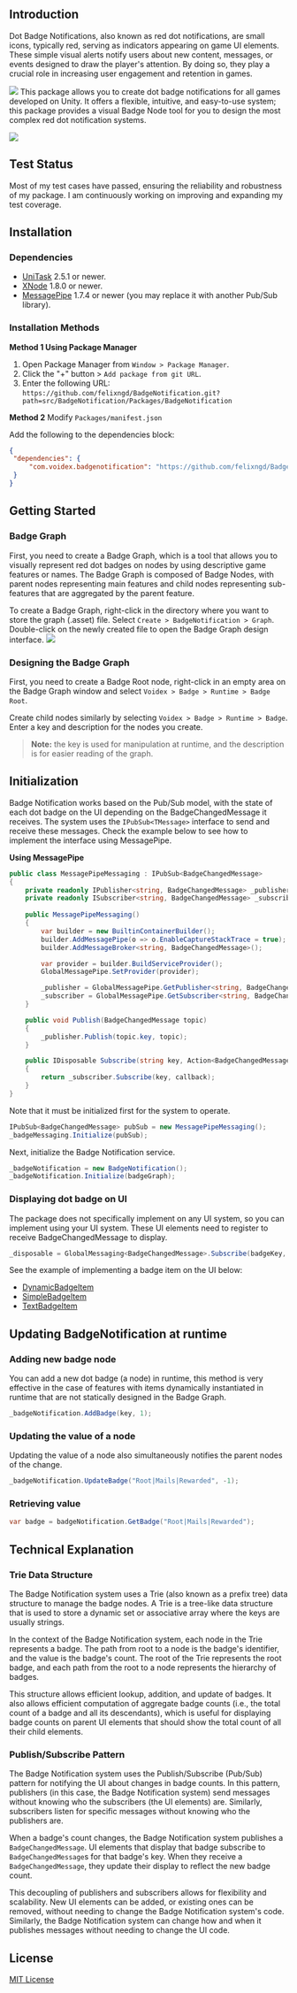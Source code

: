 ## Introduction

Dot Badge Notifications, also known as red dot notifications, are small icons, typically red, serving as indicators appearing on game UI elements. These simple visual alerts notify users about new content, messages, or events designed to draw the player's attention. By doing so, they play a crucial role in increasing user engagement and retention in games.

![](./imgs/in-game.jpg)
This package allows you to create dot badge notifications for all games developed on Unity. It offers a flexible, intuitive, and easy-to-use system; this package provides a visual Badge Node tool for you to design the most complex red dot notification systems.

![](./imgs/sample.gif)
## Test Status

Most of my test cases have passed, ensuring the reliability and robustness of my package. I am continuously working on improving and expanding my test coverage.
## Installation

### Dependencies

- [UniTask](https://github.com/Cysharp/UniTask) 2.5.1 or newer.
- [XNode](https://github.com/Siccity/xNode) 1.8.0 or newer.
- [MessagePipe](https://github.com/Cysharp/MessagePipe) 1.7.4 or newer (you may replace it with another Pub/Sub library).

### Installation Methods

**Method 1 Using Package Manager** 

1. Open Package Manager from `Window > Package Manager`.
2. Click the "+" button > `Add package from git URL`.
3. Enter the following URL:
   `https://github.com/felixngd/BadgeNotification.git?path=src/BadgeNotification/Packages/BadgeNotification`

**Method 2** Modify `Packages/manifest.json`

Add the following to the dependencies block:

```json
{
 "dependencies": {
     "com.voidex.badgenotification": "https://github.com/felixngd/BadgeNotification.git#0.2.0"
 }
}
```
## Getting Started

### Badge Graph


First, you need to create a Badge Graph, which is a tool that allows you to visually represent red dot badges on nodes by using descriptive game features or names. The Badge Graph is composed of Badge Nodes, with parent nodes representing main features and child nodes representing sub-features that are aggregated by the parent feature.

To create a Badge Graph, right-click in the directory where you want to store the graph (.asset) file. Select `Create > BadgeNotification > Graph`. Double-click on the newly created file to open the Badge Graph design interface.
![](./imgs/badge-graph.png)

### Designing the Badge Graph

First, you need to create a Badge Root node, right-click in an empty area on the Badge Graph window and select `Voidex > Badge > Runtime > Badge Root`.

Create child nodes similarly by selecting `Voidex > Badge > Runtime > Badge`. Enter a key and description for the nodes you create. 

> **Note:** the key is used for manipulation at runtime, and the description is for easier reading of the graph.

## Initialization

Badge Notification works based on the Pub/Sub model, with the state of each dot badge on the UI depending on the BadgeChangedMessage it receives. The system uses the `IPubSub<TMessage>` interface to send and receive these messages. Check the example below to see how to implement the interface using MessagePipe.

**Using MessagePipe**

```csharp
public class MessagePipeMessaging : IPubSub<BadgeChangedMessage>
{
    private readonly IPublisher<string, BadgeChangedMessage> _publisher;
    private readonly ISubscriber<string, BadgeChangedMessage> _subscriber;
    
    public MessagePipeMessaging()
    {
        var builder = new BuiltinContainerBuilder();
        builder.AddMessagePipe(o => o.EnableCaptureStackTrace = true);
        builder.AddMessageBroker<string, BadgeChangedMessage>();

        var provider = builder.BuildServiceProvider();
        GlobalMessagePipe.SetProvider(provider);

        _publisher = GlobalMessagePipe.GetPublisher<string, BadgeChangedMessage>();
        _subscriber = GlobalMessagePipe.GetSubscriber<string, BadgeChangedMessage>();
    }

    public void Publish(BadgeChangedMessage topic)
    {
        _publisher.Publish(topic.key, topic);
    }

    public IDisposable Subscribe(string key, Action<BadgeChangedMessage> callback)
    {
        return _subscriber.Subscribe(key, callback);
    }
}
```
Note that it must be initialized first for the system to operate.
```csharp
IPubSub<BadgeChangedMessage> pubSub = new MessagePipeMessaging();
_badgeMessaging.Initialize(pubSub);
```
Next, initialize the Badge Notification service.
```cs
_badgeNotification = new BadgeNotification();
_badgeNotification.Initialize(badgeGraph);
```
### Displaying dot badge on UI
The package does not specifically implement on any UI system, so you can implement using your UI system. These UI elements need to register to receive BadgeChangedMessage to display.
```cs
_disposable = GlobalMessaging<BadgeChangedMessage>.Subscribe(badgeKey, OnBadgeChanged);
```
See the example of implementing a badge item on the UI below: 
* [DynamicBadgeItem](https://github.com/felixngd/BadgeNotification/blob/master/Assets/BadgeNotification/Scripts/Concretes/DynamicBadgeItem.cs) 
* [SimpleBadgeItem](https://github.com/felixngd/BadgeNotification/blob/master/Assets/BadgeNotification/Scripts/Concretes/SimpleBadgeItem.cs) 
* [TextBadgeItem](https://github.com/felixngd/BadgeNotification/blob/master/Assets/BadgeNotification/Scripts/Concretes/TextBadgeItem.cs)

## Updating BadgeNotification at runtime
### Adding new badge node
You can add a new dot badge (a node) in runtime, this method is very effective in the case of features with items dynamically instantiated in runtime that are not statically designed in the Badge Graph.
```cs
_badgeNotification.AddBadge(key, 1);
```
### Updating the value of a node
Updating the value of a node also simultaneously notifies the parent nodes of the change.
```cs
_badgeNotification.UpdateBadge("Root|Mails|Rewarded", -1);
```
### Retrieving value
```cs
var badge = badgeNotification.GetBadge("Root|Mails|Rewarded");
```
## Technical Explanation

### Trie Data Structure

The Badge Notification system uses a Trie (also known as a prefix tree) data structure to manage the badge nodes. A Trie is a tree-like data structure that is used to store a dynamic set or associative array where the keys are usually strings.

In the context of the Badge Notification system, each node in the Trie represents a badge. The path from root to a node is the badge's identifier, and the value is the badge's count. The root of the Trie represents the root badge, and each path from the root to a node represents the hierarchy of badges.

This structure allows efficient lookup, addition, and update of badges. It also allows efficient computation of aggregate badge counts (i.e., the total count of a badge and all its descendants), which is useful for displaying badge counts on parent UI elements that should show the total count of all their child elements.

### Publish/Subscribe Pattern

The Badge Notification system uses the Publish/Subscribe (Pub/Sub) pattern for notifying the UI about changes in badge counts. In this pattern, publishers (in this case, the Badge Notification system) send messages without knowing who the subscribers (the UI elements) are. Similarly, subscribers listen for specific messages without knowing who the publishers are.

When a badge's count changes, the Badge Notification system publishes a `BadgeChangedMessage`. UI elements that display that badge subscribe to `BadgeChangedMessage`s for that badge's key. When they receive a `BadgeChangedMessage`, they update their display to reflect the new badge count.

This decoupling of publishers and subscribers allows for flexibility and scalability. New UI elements can be added, or existing ones can be removed, without needing to change the Badge Notification system's code. Similarly, the Badge Notification system can change how and when it publishes messages without needing to change the UI code.
## License
[MIT License](https://github.com/felixngd/BadgeNotification/blob/master/LICENSE)